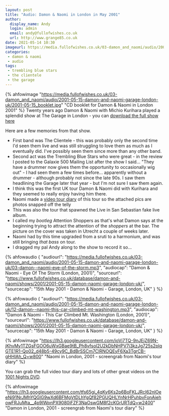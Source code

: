 ```yaml
---
layout: post
title: "Audio: Damon & Naomi in London in May 2001"
author:
  display_name: Andy
  login: admin
  email: andy@fullofwishes.co.uk
  url: http://www.grange85.co.uk
date: 2021-05-14 10:30
imageurl: https://media.fullofwishes.co.uk/03-damon_and_naomi/audio/2001-05-15-damon-and-naomi-garage-london-uk/2001-05-15_booklet.jpg
categories:
 - damon & naomi
 - audio
tags:
 - trembling blue stars
 - the clientele
 - the garage
---
```

{% ahfowimage "https://media.fullofwishes.co.uk/03-damon_and_naomi/audio/2001-05-15-damon-and-naomi-garage-london-uk/2001-05-15_booklet.jpg" "CD booklet for Damon & Naomi in London 2001" %}
Twenty years ago Damon & Naomi with Michio Kurihara played a splendid show at The Garage in London - you can [download the full show here](/database/damon-and-naomi/shows/2001/2001-05-15-damon-naomi-garage-london-uk/)

Here are a few memories from that show.

<!--more-->

- First band was The Clientele - this was probably only the second time I'd seen them live and was still struggling to love them as much as I eventually did. I've possibly seen them since more than any other band.
- Second act was the Trembling Blue Stars who were great - in the review I posted to the Galaxie 500 Mailing List after the show I said... "They have a drummer now gives them the opportunity to occasionally wig out" - I had seen them a few times before... apparently without a drummer - although probably not since the late 90s. I saw them headlining the Garage later that year - but I'm not sure I saw them again.
- I think this was the first UK tour Damon & Naomi did with Kurihara and they seemed to really enjoy having him there.
- Naomi made a [video tour diary](https://www.20-20-20.com/store/damon-naomi-1001-nights-dvd) of this tour so the attached pics are photos snapped off the telly
- This was also the tour that spawned the Live in San Sebastian fake live album.
- I called my _bootleg_ Attention Shoppers as that's what Damon says at the beginning trying to attract the attention of the _shoppers_ at the bar. The picture on the cover was taken in Utrecht a couple of weeks later.
- Naomi had by this time upgraded from a sruti to a harmonium, and was still bringing _that bass_ on tour.
- I dragged my pal Andy along to the show to record it so...

{% ahfowaudio 
{
"audiourl": "https://media.fullofwishes.co.uk/03-damon_and_naomi/audio/2001-05-15-damon-and-naomi-garage-london-uk/03-damon--naomi-eye-of-the-storm.mp3",
"audiocap": "Damon & Naomi - Eye Of The Storm (London, 2001)",
"sourceurl": "https://www.fullofwishes.co.uk/database/damon-and-naomi/shows/2001/2001-05-15-damon-naomi-garage-london-uk/",
"sourcecap": "15th May 2001 - Damon & Naomi - Garage, London, UK"
}	%}

{% ahfowaudio 
{
"audiourl": "https://media.fullofwishes.co.uk/03-damon_and_naomi/audio/2001-05-15-damon-and-naomi-garage-london-uk/12-damon--naomi-this-car-climbed-mt-washington.mp3",
"audiocap": "Damon & Naomi - This Car Climbed Mt. Washington (London, 2001)",
"sourceurl": "https://www.fullofwishes.co.uk/database/damon-and-naomi/shows/2001/2001-05-15-damon-naomi-garage-london-uk/",
"sourcecap": "15th May 2001 - Damon & Naomi - Garage, London, UK"
}	%}

{% ahfowimage "https://lh3.googleusercontent.com/ioVj7TQ-9nJEjZ69N-jKhvMy1TZGsFGOO6uWxGBae9tB_Ph8vfsol2U2kDbNHPV7i3kzJg725s2plqGTE1R1-Qo02_d48b5-49cy9C_BdBrSSCm7ClRNOQEyF6Xa3TgrCB-gHHlAh_Q=w800" "Naomi in London, 2001 - screengrab from Naomi's tour diary" %}

You can grab the full video tour diary and lots of other great videos on the [1001 Nights DVD](https://www.20-20-20.com/store/damon-naomi-1001-nights-dvd).

{% ahfowimage "https://lh3.googleusercontent.com/tfs65gi_4qKy6Ks2p6BoFKLJRcI62nlOeeNi91NrJMhYQGlG9wXd6BFMgVtDLhYgQf82PGUQHLYnNrHPuhbvFonAiehowFRJuMta__4p9IWpnPX9080iFZF3NaOswGM8f2cKGrURTdQ=w2400" "Damon in London, 2001 - screengrab from Naomi's tour diary" %}
